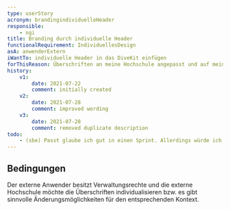 ```yaml
---
type: userStory
acronym: brandingindividuelleHeader
responsible:
    - ngi
title: Branding durch individuelle Header
functionalRequirement: IndividuellesDesign
asA: anwenderExtern
iWantTo: individuelle Header in das DiveKit einfügen
forThisReason: Überschriften an meine Hochschule angepasst und auf meine Inhalte abgestimmt werden können
history:
    v1:
        date: 2021-07-22
        comment: initially created
    v2:
        date: 2021-07-28
        comment: improved wording
    v3:
        date: 2021-07-28
        comment: removed duplicate description
todo:   
    - (sbe) Passt glaube ich gut in einen Sprint. Allerdings würde ich noch eine Einschränkung / Klärung dazuschreiben, dass das erfordert, SCSS-Dateien zu editieren und das System neu zu bauen. Das wäre machbar. Außerdem müsste eine kurze Anleitung dafür in der US drin sein, kann man auch einfach dazuschreiben.     
---
```


## Bedingungen
Der externe Anwender besitzt Verwaltungsrechte und die externe Hochschule möchte die Überschriften individualisieren bzw. es gibt sinnvolle Änderungsmöglichkeiten für den entsprechenden Kontext.